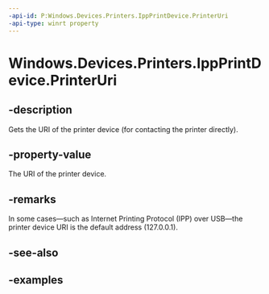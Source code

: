 ```yaml
---
-api-id: P:Windows.Devices.Printers.IppPrintDevice.PrinterUri
-api-type: winrt property
---
```


# Windows.Devices.Printers.IppPrintDevice.PrinterUri

<!--
public System.Uri PrinterUri { get; }
-->


## -description

Gets the URI of the printer device (for contacting the printer directly).

## -property-value

The URI of the printer device.

## -remarks

In some cases&mdash;such as Internet Printing Protocol (IPP) over USB&mdash;the printer device URI is the default address (127.0.0.1).

## -see-also

## -examples
